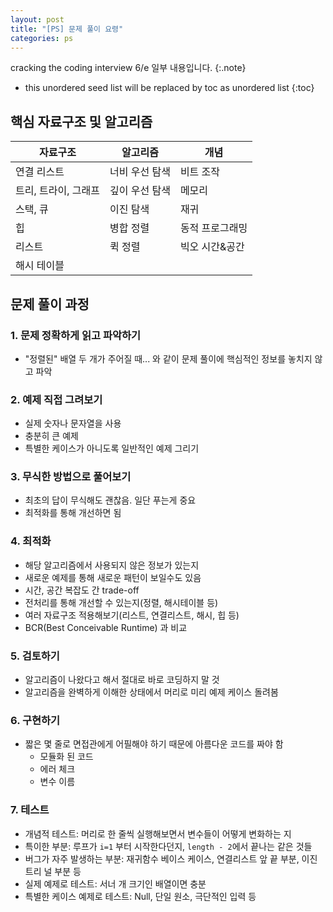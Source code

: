 ```yaml
---
layout: post
title: "[PS] 문제 풀이 요령"
categories: ps
---
```


cracking the coding interview 6/e 일부 내용입니다.
{:.note}

* this unordered seed list will be replaced by toc as unordered list
{:toc}

## 핵심 자료구조 및 알고리즘

자료구조|알고리즘|개념
-|-|-
연결 리스트|너비 우선 탐색|비트 조작
트리, 트라이, 그래프|깊이 우선 탐색|메모리
스택, 큐|이진 탐색|재귀
힙|병합 정렬|동적 프로그래밍
리스트|퀵 정렬|빅오 시간&공간
해시 테이블||

## 문제 풀이 과정

### 1. 문제 정확하게 읽고 파악하기

- "정렬된" 배열 두 개가 주어질 때... 와 같이 문제 풀이에 핵심적인 정보를 놓치지 않고 파악

### 2. 예제 직접 그려보기

- 실제 숫자나 문자열을 사용
- 충분히 큰 예제
- 특별한 케이스가 아니도록 일반적인 예제 그리기

### 3. 무식한 방법으로 풀어보기

- 최초의 답이 무식해도 괜찮음. 일단 푸는게 중요
- 최적화를 통해 개선하면 됨

### 4. 최적화

- 해당 알고리즘에서 사용되지 않은 정보가 있는지
- 새로운 예제를 통해 새로운 패턴이 보일수도 있음
- 시간, 공간 복잡도 간 trade-off
- 전처리를 통해 개선할 수 있는지(정렬, 해시테이블 등)
- 여러 자료구조 적용해보기(리스트, 연결리스트, 해시, 힙 등)
- BCR(Best Conceivable Runtime) 과 비교

### 5. 검토하기

- 알고리즘이 나왔다고 해서 절대로 바로 코딩하지 말 것
- 알고리즘을 완벽하게 이해한 상태에서 머리로 미리 예제 케이스 돌려봄

### 6. 구현하기

- 짧은 몇 줄로 면접관에게 어필해야 하기 때문에 아름다운 코드를 짜야 함
  - 모듈화 된 코드
  - 에러 체크
  - 변수 이름

### 7. 테스트

- 개념적 테스트: 머리로 한 줄씩 실행해보면서 변수들이 어떻게 변화하는 지
- 특이한 부분: 루프가 `i=1` 부터 시작한다던지, `length - 2`에서 끝나는 같은 것들
- 버그가 자주 발생하는 부분: 재귀함수 베이스 케이스, 연결리스트 앞 끝 부분, 이진 트리 널 부분 등
- 실제 예제로 테스트: 서너 개 크기인 배열이면 충분
- 특별한 케이스 예제로 테스트: Null, 단일 원소, 극단적인 입력 등
